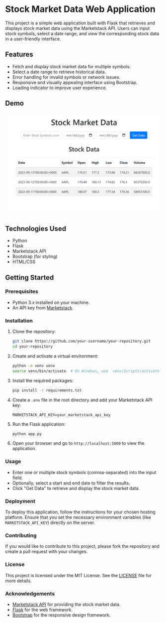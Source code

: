 # Stock Market Data Web Application

This project is a simple web application built with Flask that retrieves and displays stock market data using the Marketstack API. Users can input stock symbols, select a date range, and view the corresponding stock data in a user-friendly interface.

## Features

- Fetch and display stock market data for multiple symbols.
- Select a date range to retrieve historical data.
- Error handling for invalid symbols or network issues.
- Responsive and visually appealing interface using Bootstrap.
- Loading indicator to improve user experience.

## Demo

![screenshot](stock_market_app.png)

## Technologies Used

- Python
- Flask
- Marketstack API
- Bootstrap (for styling)
- HTML/CSS

## Getting Started

### Prerequisites

- Python 3.x installed on your machine.
- An API key from [Marketstack](https://marketstack.com/).

### Installation

1. Clone the repository:
    ```bash
    git clone https://github.com/your-username/your-repository.git
    cd your-repository
    ```

2. Create and activate a virtual environment:
    ```bash
    python -m venv venv
    source venv/bin/activate  # On Windows, use `venv\Scripts\activate`
    ```

3. Install the required packages:
    ```bash
    pip install -r requirements.txt
    ```

4. Create a `.env` file in the root directory and add your Marketstack API key:
    ```plaintext
    MARKETSTACK_API_KEY=your_marketstack_api_key
    ```

5. Run the Flask application:
    ```bash
    python app.py
    ```

6. Open your browser and go to `http://localhost:5000` to view the application.

### Usage

- Enter one or multiple stock symbols (comma-separated) into the input field.
- Optionally, select a start and end date to filter the results.
- Click "Get Data" to retrieve and display the stock market data.

### Deployment

To deploy this application, follow the instructions for your chosen hosting platform. Ensure that you set the necessary environment variables (like `MARKETSTACK_API_KEY`) directly on the server.

### Contributing

If you would like to contribute to this project, please fork the repository and create a pull request with your changes.

### License

This project is licensed under the MIT License. See the [LICENSE](LICENSE) file for more details.

### Acknowledgements

- [Marketstack API](https://marketstack.com/) for providing the stock market data.
- [Flask](https://flask.palletsprojects.com/) for the web framework.
- [Bootstrap](https://getbootstrap.com/) for the responsive design framework.

